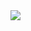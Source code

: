 <img src="https://user-images.githubusercontent.com/78993861/172052062-5472e609-e4c5-485e-8037-7e096ae98c36.PNG"/>
